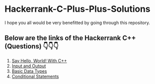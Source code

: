 # Hackerrank-C-Plus-Plus-Solutions
I hope you all would be very benefitted by going through this repository.

## Below are the links of the Hackerrank C++ (Questions) 👇👇👇

1. [Say Hello, World! With C++](https://www.hackerrank.com/challenges/cpp-hello-world/problem?isFullScreen=true)
2. [Input and Output](https://www.hackerrank.com/challenges/cpp-input-and-output/problem?isFullScreen=true)
3. [Basic Data Types](https://www.hackerrank.com/challenges/c-tutorial-basic-data-types/problem?isFullScreen=true)
4. [Conditional Statements](https://www.hackerrank.com/challenges/c-tutorial-conditional-if-else/problem?isFullScreen=true)
